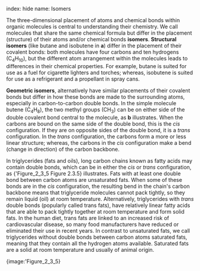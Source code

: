 index: hide
name: Isomers

The three-dimensional placement of atoms and chemical bonds within organic molecules is central to understanding their chemistry. We call molecules that share the same chemical formula but differ in the placement (structure) of their atoms and/or chemical bonds  **isomers**.  **Structural isomers** (like butane and isobutene in  **a**) differ in the placement of their covalent bonds: both molecules have four carbons and ten hydrogens (C<sub>4</sub>H<sub>10</sub>), but the different atom arrangement within the molecules leads to differences in their chemical properties. For example, butane is suited for use as a fuel for cigarette lighters and torches; whereas, isobutene is suited for use as a refrigerant and a propellant in spray cans.

 **Geometric isomers**, alternatively have similar placements of their covalent bonds but differ in how these bonds are made to the surrounding atoms, especially in carbon-to-carbon double bonds. In the simple molecule butene (C<sub>4</sub>H<sub>8</sub>), the two methyl groups (CH<sub>3</sub>) can be on either side of the double covalent bond central to the molecule, as  **b** illustrates. When the carbons are bound on the same side of the double bond, this is the  *cis* configuration. If they are on opposite sides of the double bond, it is a  *trans* configuration. In the  *trans* configuration, the carbons form a more or less linear structure; whereas, the carbons in the  *cis* configuration make a bend (change in direction) of the carbon backbone.

In triglycerides (fats and oils), long carbon chains known as fatty acids may contain double bonds, which can be in either the  *cis* or  *trans* configuration, as {'Figure_2_3_5 Figure 2.3.5} illustrates. Fats with at least one double bond between carbon atoms are unsaturated fats. When some of these bonds are in the  *cis* configuration, the resulting bend in the chain's carbon backbone means that triglyceride molecules cannot pack tightly, so they remain liquid (oil) at room temperature. Alternatively, triglycerides with  *trans* double bonds (popularly called trans fats), have relatively linear fatty acids that are able to pack tightly together at room temperature and form solid fats. In the human diet, trans fats are linked to an increased risk of cardiovascular disease, so many food manufacturers have reduced or eliminated their use in recent years. In contrast to unsaturated fats, we call triglycerides without double bonds between carbon atoms saturated fats, meaning that they contain all the hydrogen atoms available. Saturated fats are a solid at room temperature and usually of animal origin.


{image:'Figure_2_3_5}
        
